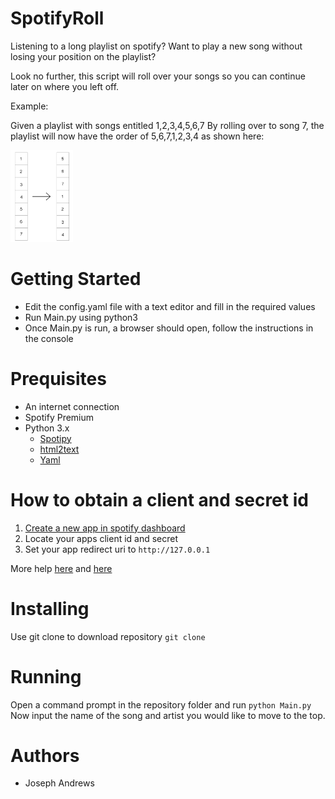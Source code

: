 # SpotifyRoll

Listening to a long playlist on spotify?
Want to play a new song without losing your position on the playlist?

Look no further, this script will roll over your songs so you can continue later on where you left off.

Example:

Given a playlist with songs entitled 1,2,3,4,5,6,7
By rolling over to song 7, the playlist will now have the order of 5,6,7,1,2,3,4 as shown here:

<img src="https://raw.githubusercontent.com/Joseph-33/SpotifyRoll/master/Boxes.png" width="100">




# Getting Started
- Edit the config.yaml file with a text editor and fill in the required values
- Run Main.py using python3
- Once Main.py is run, a browser should open, follow the instructions in the console

# Prequisites
- An internet connection
- Spotify Premium
- Python 3.x
  - [Spotipy](https://pypi.org/project/spotipy/)
  - [html2text](https://pypi.org/project/html2text/)
  - [Yaml](https://pypi.org/project/PyYAML/)

# How to obtain a client and secret id
1. [Create a new app in spotify dashboard](https://developer.spotify.com/dashboard/applications)
2. Locate your apps client id and secret
3. Set your app redirect uri to `http://127.0.0.1`

More help [here](https://developer.spotify.com/documentation/general/guides/authorization-guide/) and [here](https://spotipy.readthedocs.io/en/2.12.0/#authorization-code-flow)

# Installing
Use git clone to download repository
`
git clone
`

# Running
Open a command prompt in the repository folder and run
`
python Main.py
`
Now input the name of the song and artist you would like to move to the top.



# Authors
- Joseph Andrews


